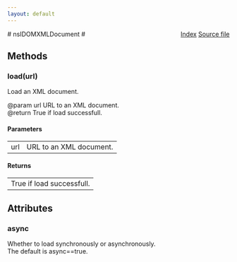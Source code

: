 ```yaml
---
layout: default
---
```

<div class='links' style='float:right'><a href="../index.html">Index</a>
<a href="http://dxr.mozilla.org/mozilla-central/source/dom/interfaces/core/nsIDOMXMLDocument.idl">Source file</a>
</div>
# nsIDOMXMLDocument #

## Methods ##

### load(url) ###
  
Load an XML document.  
  
@param  url URL to an XML document.  
@return     True if load successfull.  
  

#### Parameters ####

<table>

<tr>
<td>url</td>
<td>URL to an XML document.  
</td>
</tr>

</table>

#### Returns ####

<table>

<tr>
<td>True if load successfull.  
</td>
</tr>

</table>

## Attributes ##

### async ###
  
Whether to load synchronously or asynchronously.  
The default is async==true.  
  
